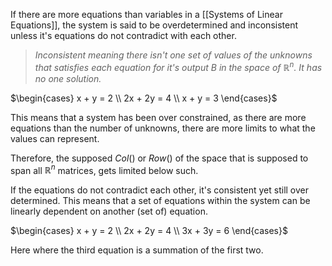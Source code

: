 If there are more equations than variables in a [[Systems of Linear Equations]], the system is said to be overdetermined and inconsistent unless it's equations do not contradict with each other.

> *Inconsistent meaning there isn't one set of values of the unknowns that satisfies each equation for it's output $B$ in the space of $\mathbb{R}^n$. It has no one solution.*

$\begin{cases} x + y = 2 \\ 2x + 2y = 4 \\ x + y = 3 \end{cases}$

This means that a system has been over constrained, as there are more equations than the number of unknowns, there are more limits to what the values can represent.

Therefore, the supposed $Col()$ or $Row()$ of the space that is supposed to span all $\mathbb{R}^n$ matrices, gets limited below such.

If the equations do not contradict each other, it's consistent yet still over determined. This means that a set of equations within the system can be linearly dependent on another (set of) equation.

$\begin{cases} x + y = 2 \\ 2x + 2y = 4 \\ 3x + 3y = 6 \end{cases}$

Here where the third equation is a summation of the first two.